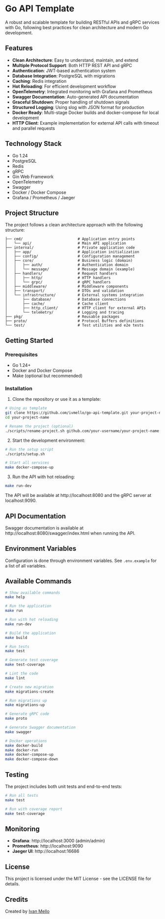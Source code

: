 # Go API Template

A robust and scalable template for building RESTful APIs and gRPC services with Go, following best practices for clean architecture and modern Go development.

## Features

- **Clean Architecture**: Easy to understand, maintain, and extend
- **Multiple Protocol Support**: Both HTTP REST API and gRPC
- **Authentication**: JWT-based authentication system
- **Database Integration**: PostgreSQL with migrations
- **Caching**: Redis integration
- **Hot Reloading**: For efficient development workflow
- **OpenTelemetry**: Integrated monitoring with Grafana and Prometheus
- **Swagger Documentation**: Auto-generated API documentation
- **Graceful Shutdown**: Proper handling of shutdown signals
- **Structured Logging**: Using slog with JSON format for production
- **Docker Ready**: Multi-stage Docker builds and docker-compose for local development
- **HTTP Client**: Example implementation for external API calls with timeout and parallel requests

## Technology Stack

- Go 1.24
- PostgreSQL
- Redis
- gRPC
- Gin Web Framework
- OpenTelemetry
- Swagger
- Docker / Docker Compose
- Grafana / Prometheus / Jaeger

## Project Structure

The project follows a clean architecture approach with the following structure:

```
├── cmd/                         # Application entry points
│   └── api/                     # Main API application
├── internal/                    # Private application code
│   ├── app/                     # Application initialization
│   ├── config/                  # Configuration management
│   ├── core/                    # Business logic (domain)
│   │   ├── auth/                # Authentication domain
│   │   └── message/             # Message domain (example)
│   ├── handlers/                # Request handlers
│   │   ├── http/                # HTTP handlers
│   │   └── grpc/                # gRPC handlers
│   ├── middleware/              # Middleware components
│   ├── transport/               # DTOs and validation
│   └── infrastructure/          # External systems integration
│       ├── database/            # Database connections
│       ├── cache/               # Cache client
│       ├── http_client/         # HTTP client for external APIs
│       └── telemetry/           # Logging and tracing
├── pkg/                         # Reusable packages
├── proto/                       # Protocol Buffers definitions
└── test/                        # Test utilities and e2e tests
```

## Getting Started

### Prerequisites

- Go 1.24+
- Docker and Docker Compose
- Make (optional but recommended)

### Installation

1. Clone the repository or use it as a template:

```bash
# Using as template
git clone https://github.com/ivmello/go-api-template.git your-project-name
cd your-project-name

# Rename the project (optional)
./scripts/rename-project.sh github.com/your-username/your-project-name
```

2. Start the development environment:

```bash
# Run the setup script
./scripts/setup.sh

# Start all services
make docker-compose-up
```

3. Run the API with hot reloading:

```bash
make run-dev
```

The API will be available at http://localhost:8080 and the gRPC server at localhost:9090.

## API Documentation

Swagger documentation is available at http://localhost:8080/swagger/index.html when running the API.

## Environment Variables

Configuration is done through environment variables. See `.env.example` for a list of all variables.

## Available Commands

```bash
# Show available commands
make help

# Run the application
make run

# Run with hot reloading
make run-dev

# Build the application
make build

# Run tests
make test

# Generate test coverage
make test-coverage

# Lint the code
make lint

# Create new migration
make migrations-create

# Run migrations up
make migrations-up

# Generate gRPC code
make proto

# Generate Swagger documentation
make swagger

# Docker operations
make docker-build
make docker-run
make docker-compose-up
make docker-compose-down
```

## Testing

The project includes both unit tests and end-to-end tests:

```bash
# Run all tests
make test

# Run with coverage report
make test-coverage
```

## Monitoring

- **Grafana**: http://localhost:3000 (admin/admin)
- **Prometheus**: http://localhost:9090
- **Jaeger UI**: http://localhost:16686

## License

This project is licensed under the MIT License - see the LICENSE file for details.

## Credits

Created by [Ivan Mello](https://github.com/ivmello)